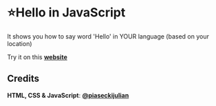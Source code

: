 # ⭐Hello in JavaScript

It shows you how to say word 'Hello' in YOUR language (based on your location)

Try it on this **[website](https://piaseckijulian.github.io/Language-Hello/)**

## Credits

**HTML, CSS & JavaScript**: **[@piaseckijulian](https://github.com/piaseckijulian)**
